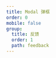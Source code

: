 ```yaml
---
title: Modal 弹框
order: 0
mobile: false
group:
  title: 反馈
  order: 1
  path: feedback
---
```


<code src="../demo/Modal.tsx"></code>
<API src="../src/Modal.tsx"></API>
